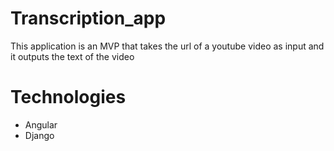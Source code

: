 # Transcription_app
This application is an MVP that takes the url of a youtube video as input and it outputs the text of the video

# Technologies
- Angular
- Django
